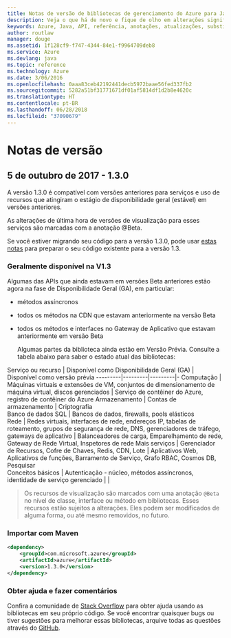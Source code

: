 ```yaml
---
title: Notas de versão de bibliotecas de gerenciamento do Azure para Java | Microsoft Docs
description: Veja o que há de novo e fique de olho em alterações significativas nas bibliotecas de gerenciamento do Azure para Java
keywords: Azure, Java, API, referência, anotações, atualizações, substituir, obsoleto
author: routlaw
manager: douge
ms.assetid: 1f128cf9-f747-4344-84e1-f9964709deb8
ms.service: Azure
ms.devlang: java
ms.topic: reference
ms.technology: Azure
ms.date: 3/06/2016
ms.openlocfilehash: 0aaa83ceb42192441decb5972baae56fed337fb2
ms.sourcegitcommit: 5282a51bf31771671df01af5814df1d2b8e4620c
ms.translationtype: HT
ms.contentlocale: pt-BR
ms.lasthandoff: 06/28/2018
ms.locfileid: "37090679"
---
```

# <a name="release-notes"></a>Notas de versão 

## <a name="october-5-2017---130"></a>5 de outubro de 2017 - 1.3.0 

A versão 1.3.0 é compatível com versões anteriores para serviços e uso de recursos que atingiram o estágio de disponibilidade geral (estável) em versões anteriores.

As alterações de última hora de versões de visualização para esses serviços são marcadas com a anotação @Beta.

Se você estiver migrando seu código para a versão 1.3.0, pode usar [estas notas](https://github.com/Azure/azure-sdk-for-java/blob/master/notes/prepare-for-1.3.0.md) para preparar o seu código existente para a versão 1.3.

### <a name="generally-availabile-in-v13"></a>Geralmente disponível na V1.3

Algumas das APIs que ainda estavam em versões Beta anteriores estão agora na fase de Disponibilidade Geral (GA), em particular:

- métodos assíncronos
- todos os métodos na CDN que estavam anteriormente na versão Beta
- todos os métodos e interfaces no Gateway de Aplicativo que estavam anteriormente em versão Beta

  Algumas partes da biblioteca ainda estão em Versão Prévia. Consulte a tabela abaixo para saber o estado atual das bibliotecas:

Serviço ou recurso | Disponível como Disponibilidade Geral (GA) | Disponível como versão prévia 
---------|---------|---------|-
Computação  | Máquinas virtuais e extensões de VM, conjuntos de dimensionamento de máquina virtual, discos gerenciados   | Serviço de contêiner do Azure, registro de contêiner do Azure 
Armazenamento   |  Contas de armazenamento       |    Criptografia     
Banco de dados SQL  | Bancos de dados, firewalls, pools elásticos              
Rede    |  Redes virtuais, interfaces de rede, endereços IP, tabelas de roteamento, grupos de segurança de rede, DNS, gerenciadores de tráfego, gateways de aplicativo  |    Balanceadores de carga, Emparelhamento de rede, Gateway de Rede Virtual, Inspetores de rede 
Mais serviços    |  Gerenciador de Recursos, Cofre de Chaves, Redis, CDN, Lote       |  Aplicativos Web, Aplicativos de funções, Barramento de Serviço, Grafo RBAC, Cosmos DB, Pesquisar  
Conceitos básicos     |   Autenticação - núcleo, métodos assíncronos, identidade de serviço gerenciado      |      |

> Os recursos de visualização são marcados com uma anotação `@Beta` no nível de classe, interface ou método em bibliotecas. Esses recursos estão sujeitos a alterações. Eles podem ser modificados de alguma forma, ou até mesmo removidos, no futuro.

### <a name="import-with-maven"></a>Importar com Maven

```XML
<dependency>
    <groupId>com.microsoft.azure</groupId>
    <artifactId>azure</artifactId>
    <version>1.3.0</version>
</dependency>
```

### <a name="get-help-and-give-feedback"></a>Obter ajuda e fazer comentários

Confira a comunidade de [Stack Overflow](http://stackoverflow.com/questions/tagged/azure-java-sdk) para obter ajuda usando as bibliotecas em seu próprio código. Se você encontrar quaisquer bugs ou tiver sugestões para melhorar essas bibliotecas, arquive todas as questões através do [GitHub](https://github.com/Azure/azure-sdk-for-java/issues).



